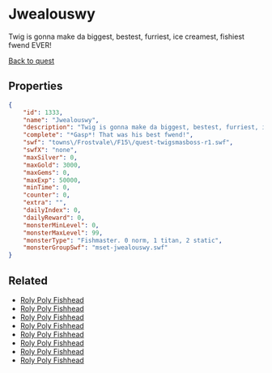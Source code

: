 # Jwealouswy

Twig is gonna make da biggest, bestest, furriest, ice creamest, fishiest fwend EVER!

[Back to quest](../quests.md)

## Properties

```json
{
    "id": 1333,
    "name": "Jwealouswy",
    "description": "Twig is gonna make da biggest, bestest, furriest, ice creamest, fishiest fwend EVER!",
    "complete": "*Gasp*! That was his best fwend!",
    "swf": "towns\/Frostvale\/F15\/quest-twigsmasboss-r1.swf",
    "swfX": "none",
    "maxSilver": 0,
    "maxGold": 3000,
    "maxGems": 0,
    "maxExp": 50000,
    "minTime": 0,
    "counter": 0,
    "extra": "",
    "dailyIndex": 0,
    "dailyReward": 0,
    "monsterMinLevel": 0,
    "monsterMaxLevel": 99,
    "monsterType": "Fishmaster. 0 norm, 1 titan, 2 static",
    "monsterGroupSwf": "mset-jwealouswy.swf"
}
```

## Related

- [Roly Poly Fishhead](../items/15278-roly-poly-fishhead.md)
- [Roly Poly Fishhead](../items/15279-roly-poly-fishhead.md)
- [Roly Poly Fishhead](../items/15280-roly-poly-fishhead.md)
- [Roly Poly Fishhead](../items/15281-roly-poly-fishhead.md)
- [Roly Poly Fishhead](../items/15282-roly-poly-fishhead.md)
- [Roly Poly Fishhead](../items/15283-roly-poly-fishhead.md)
- [Roly Poly Fishhead](../items/15284-roly-poly-fishhead.md)
- [Roly Poly Fishhead](../items/15285-roly-poly-fishhead.md)

